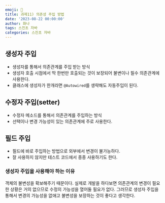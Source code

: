 ```yaml
---
emoji: 🐢
title: 과제11) 의존성 주입 방법
date: '2023-08-22 00:00:00'
author: 화나
tags: 스진초 자바
categories: 스진초 자바
---
```


## 생성자 주입

- 생성자를 통해서 의존관계를 주입 받는 방식
- 생성자 호출 시점에서 딱 한번만 호출되는 것이 보장되어 불변이나 필수 의존관계에 사용한다.
- 클래스에 생성자가 한개라면 `@Autowired`를 생략해도 자동주입이 된다.

## 수정자 주입(setter)

- 수정자 메소드를 통해서 의존관계를 주입하는 방식
- 선택이나 변경 가능성이 있는 의존관계에 주로 사용한다.

## 필드 주입

- 필드에 바로 주입하는 방법으로 외부에서 변경이 불가능하다.
- 잘 사용하지 않지만 테스트 코드에서 종종 사용하기도 한다.

### 생성자 주입을 사용해야 하는 이유

객체의 불변성을 확보해주기 때문이다. 실제로 개발을 하다보면 의존관계의 변경이 필요한 상황은 거의 없으므로 수정의 가능성을 열어둘 필요가 없다. 그러므로 생성자 주입을 통해서 변경의 가능성을 없애고 불변성을 보장하는 것이 좋다고 생각한다.

```toc

```
